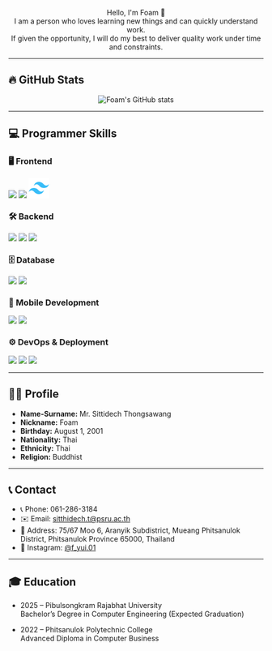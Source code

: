 <p align="center">
  Hello, I'm Foam 👋<br>
  I am a person who loves learning new things and can quickly understand work.<br>
  If given the opportunity, I will do my best to deliver quality work under time and constraints.
</p>

---

## 🔥 GitHub Stats

<p align="center">
  <img src="https://github-readme-stats.vercel.app/api?username=Foam-01&show_icons=true&count_private=true&theme=radical" alt="Foam's GitHub stats" />
</p>

---

## 💻 Programmer Skills

### 🖥️ Frontend  
<p>
  <img src="https://cdn.jsdelivr.net/gh/devicons/devicon/icons/react/react-original.svg" width="40"/>
  <img src="https://cdn.jsdelivr.net/gh/devicons/devicon/icons/nextjs/nextjs-original.svg" width="40"/>
  <img src="https://raw.githubusercontent.com/devicons/devicon/master/icons/tailwindcss/tailwindcss-plain.svg" width="40"/>
</p>

### 🛠️ Backend  
<p>
  <img src="https://cdn.jsdelivr.net/gh/devicons/devicon/icons/nodejs/nodejs-original.svg" width="40"/>
  <img src="https://cdn.jsdelivr.net/gh/devicons/devicon/icons/express/express-original.svg" width="40"/>
  <img src="https://cdn.jsdelivr.net/gh/devicons/devicon/icons/nestjs/nestjs-plain.svg" width="40"/>
</p>

### 🗄️ Database  
<p>
  <img src="https://cdn.jsdelivr.net/gh/devicons/devicon/icons/mongodb/mongodb-original.svg" width="40"/>
  <img src="https://cdn.jsdelivr.net/gh/devicons/devicon/icons/postgresql/postgresql-original.svg" width="40"/>
</p>

### 📱 Mobile Development  
<p>
  <img src="https://cdn.jsdelivr.net/gh/devicons/devicon/icons/react/react-original.svg" width="40"/>
  <img src="https://cdn.jsdelivr.net/gh/devicons/devicon/icons/flutter/flutter-original.svg" width="40"/>
</p>

### ⚙️ DevOps & Deployment  
<p>
  <img src="https://cdn.jsdelivr.net/gh/devicons/devicon/icons/docker/docker-original.svg" width="40"/>
  <img src="https://cdn.jsdelivr.net/gh/devicons/devicon/icons/github/github-original.svg" width="40"/>
  <img src="https://cdn.jsdelivr.net/gh/devicons/devicon/icons/gitlab/gitlab-original.svg" width="40"/>
</p>

---

## 🧑‍🎓 Profile

- **Name-Surname:** Mr. Sittidech Thongsawang  
- **Nickname:** Foam  
- **Birthday:** August 1, 2001  
- **Nationality:** Thai  
- **Ethnicity:** Thai  
- **Religion:** Buddhist  

---

## 📞 Contact

- 📞 Phone: 061-286-3184  
- ✉️ Email: sitthidech.t@psru.ac.th  
- 📍 Address: 75/67 Moo 6, Aranyik Subdistrict, Mueang Phitsanulok District, Phitsanulok Province 65000, Thailand  
- 🔗 Instagram: [@f_yui.01](https://instagram.com/f_yui.01)  

---

## 🎓 Education

- 2025 – Pibulsongkram Rajabhat University  
  Bachelor’s Degree in Computer Engineering (Expected Graduation)  

- 2022 – Phitsanulok Polytechnic College  
  Advanced Diploma in Computer Business  
